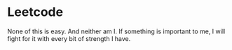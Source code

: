 # Leetcode
None of this is easy. And neither am I. If something is important to me, I will fight for it with every bit of strength I have.
